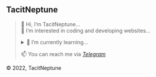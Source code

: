 ## TacitNeptune

> 👋 Hi, I’m TacitNeptune...\
> 👀 I’m interested in coding and developing websites...
>
> <details>
>
> <summary>🌱 I’m currently learning...</summary>
> <br>
>
> ```c
> printf("C");
> ```
> ```java
> System.out.println("Java");
> ```
> ```python
> print("Python")
> ```
>
> ---
>
> ```html
> <h1>Html</h1>
> ```
> ```css
> * { css: css }
> ```
> ```js
> console.log("JavaScript")
> ```
> ```php
> echo "PHP";
> ```
>
> </details>
>
> 📫 You can reach me via *[Telegram](https://t.me/TacitNeptune)*

© 2022, TacitNeptune
